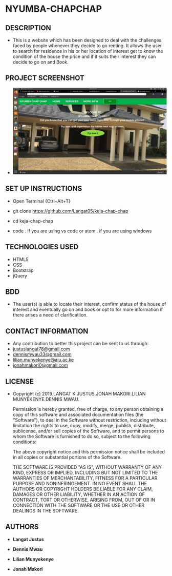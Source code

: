 # NYUMBA-CHAPCHAP

## DESCRIPTION

- This is a website which has been designed to deal with the challenges faced by people whenever they decide to go renting. It allows the user to search for residence in his or her location of interest get to know the condition of the house the price and if it suits their interest they can decide to go on and Book.

## PROJECT SCREENSHOT

- ![alt text](images/ss2.jpg)

## SET UP INSTRUCTIONS

- Open Terminal {Ctrl+Alt+T}

- git clone https://github.com/Langat05/keja-chap-chap

- cd keja-chap-chap

- code . if you are using vs code or atom . if you are using windows

## TECHNOLOGIES USED

- HTML5
- CSS
- Bootstrap
- jQuery

## BDD

- The user(s)  is able to locate their interest, confirm status of the house of interest and eventually go on and book or opt to for more information if there arises a need of clarificatiion.

## CONTACT INFORMATION

- Any contribution to better this project can be sent to us through:
- justuslangat78@gmail.com
- dennismwau33@gmail.com
- lilian.munyekenye@aiu.ac.ke
- jonahmakori0@gmail.com

## LICENSE

- Copyright (c) 2019.LANGAT K JUSTUS.JONAH MAKORI.LILIAN MUNYEKENYE.DENNIS MWAU.

    Permission is hereby granted, free of charge, to any person obtaining a copy of this software and associated documentation files (the "Software"), to deal in the Software without restriction, including without limitation the rights to use, copy, modify, merge, publish, distribute, sublicense, and/or sell copies of the Software, and to permit persons to whom the Software is furnished to do so, subject to the following conditions:

    The above copyright notice and this permission notice shall be included in all copies or substantial portions of the Software.

    THE SOFTWARE IS PROVIDED "AS IS", WITHOUT WARRANTY OF ANY KIND, EXPRESS OR IMPLIED, INCLUDING BUT NOT LIMITED TO THE WARRANTIES OF MERCHANTABILITY, FITNESS FOR A PARTICULAR PURPOSE AND NONINFRINGEMENT. IN NO EVENT SHALL THE AUTHORS OR COPYRIGHT HOLDERS BE LIABLE FOR ANY CLAIM, DAMAGES OR OTHER LIABILITY, WHETHER IN AN ACTION OF CONTRACT, TORT OR OTHERWISE, ARISING FROM, OUT OF OR IN CONNECTION WITH THE SOFTWARE OR THE USE OR OTHER DEALINGS IN THE SOFTWARE.

## AUTHORS

- <b>Langat Justus</b>

- <b>Dennis Mwau</b>

- <b>Lilian Munyekenye</b>

- <b>Jonah Makori
